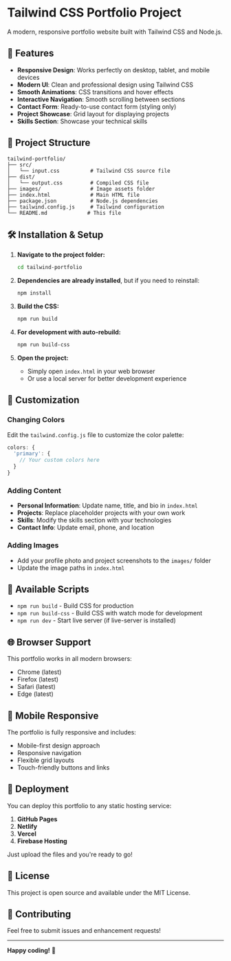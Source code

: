 # Tailwind CSS Portfolio Project

A modern, responsive portfolio website built with Tailwind CSS and Node.js.

## 🚀 Features

- **Responsive Design**: Works perfectly on desktop, tablet, and mobile devices
- **Modern UI**: Clean and professional design using Tailwind CSS
- **Smooth Animations**: CSS transitions and hover effects
- **Interactive Navigation**: Smooth scrolling between sections
- **Contact Form**: Ready-to-use contact form (styling only)
- **Project Showcase**: Grid layout for displaying projects
- **Skills Section**: Showcase your technical skills

## 📁 Project Structure

```
tailwind-portfolio/
├── src/
│   └── input.css          # Tailwind CSS source file
├── dist/
│   └── output.css         # Compiled CSS file
├── images/                # Image assets folder
├── index.html             # Main HTML file
├── package.json           # Node.js dependencies
├── tailwind.config.js     # Tailwind configuration
└── README.md             # This file
```

## 🛠️ Installation & Setup

1. **Navigate to the project folder:**
   ```bash
   cd tailwind-portfolio
   ```

2. **Dependencies are already installed**, but if you need to reinstall:
   ```bash
   npm install
   ```

3. **Build the CSS:**
   ```bash
   npm run build
   ```

4. **For development with auto-rebuild:**
   ```bash
   npm run build-css
   ```

5. **Open the project:**
   - Simply open `index.html` in your web browser
   - Or use a local server for better development experience

## 📝 Customization

### Changing Colors
Edit the `tailwind.config.js` file to customize the color palette:

```javascript
colors: {
  'primary': {
    // Your custom colors here
  }
}
```

### Adding Content
- **Personal Information**: Update name, title, and bio in `index.html`
- **Projects**: Replace placeholder projects with your own work
- **Skills**: Modify the skills section with your technologies
- **Contact Info**: Update email, phone, and location

### Adding Images
- Add your profile photo and project screenshots to the `images/` folder
- Update the image paths in `index.html`

## 🎨 Available Scripts

- `npm run build` - Build CSS for production
- `npm run build-css` - Build CSS with watch mode for development
- `npm run dev` - Start live server (if live-server is installed)

## 🌐 Browser Support

This portfolio works in all modern browsers:
- Chrome (latest)
- Firefox (latest)
- Safari (latest)
- Edge (latest)

## 📱 Mobile Responsive

The portfolio is fully responsive and includes:
- Mobile-first design approach
- Responsive navigation
- Flexible grid layouts
- Touch-friendly buttons and links

## 🚀 Deployment

You can deploy this portfolio to any static hosting service:

1. **GitHub Pages**
2. **Netlify**
3. **Vercel**
4. **Firebase Hosting**

Just upload the files and you're ready to go!

## 📄 License

This project is open source and available under the MIT License.

## 🤝 Contributing

Feel free to submit issues and enhancement requests!

---

**Happy coding!** 🎉
